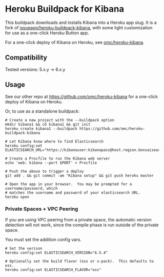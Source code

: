 # Heroku Buildpack for Kibana

This buildpack downloads and installs Kibana into a Heroku app slug. It is a fork of [issueapp/heroku-buildpack-kibana](https://github.com/issueapp/heroku-buildpack-kibana), with some light customization for use as a one-click Heroku Button app.

For a one-click deploy of Kibana on Heroku, see [omc/heroku-kibana](https://github.com/omc/heroku-kibana).

## Compatibility

Tested versions: 5.x.y -> 6.x.y

## Usage

See our other repo at https://github.com/omc/heroku-kibana for a one-click deploy of Kibana on Heroku.

Or, to use as a standalone buildpack:

    # Create a new project with the --buildpack option
    mkdir kibana1 && cd kibana1 && git init
    heroku create kibana1 --buildpack https://github.com/omc/heroku-buildpack-kibana

    # Let Kibana know where to find Elasticsearch
    heroku config:set ELASTICSEARCH_URL="https://kibanauser:kibanapass@host.region.bonsaisearch.net"

    # Create a Procfile to run the Kibana web server
    echo 'web: kibana --port $PORT' > Procfile

    # Push the above to trigger a deploy
    git add . && git commit -am "Kibana setup" && git push heroku master

    # Open the app in your browser.  You may be prompted for a username/password, which
    # matches the username and password of your elasticsearch URL.
    heroku open


### Private Spaces + VPC Peering

If you are using VPC peering from a private space, the automatic version detection will not work, since the compile phase is run outside of the private space.

You must set the addition config vars.

    # Set the verison
    heroku config:set ELASTICSEARCH_VERSION="6.5.4"

    # Optionally set the build flavor (oss or x-pack).  This defaults to oss.
    heroku config:set ELASTICSEARCH_FLAVOR="oss"
